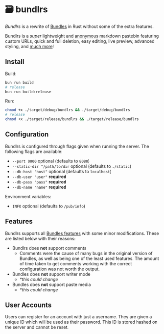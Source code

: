 # 🗃️ bundlrs

*Bundlrs* is a rewrite of [Bundles](https://codeberg.org/SentryTwo/bundles) in Rust without some of the extra features.

Bundlrs is a *super* lightweight and [anonymous](#user-accounts) markdown pastebin featuring custom URLs, quick and full deletion, easy editing, live preview, advanced styling, and [much more](#features)!

## Install

Build:

```bash
bun run build
# release
bun run build:release
```

Run:

```bash
chmod +x ./target/debug/bundlrs && ./target/debug/bundlrs
# release
chmod +x ./target/release/bundlrs && ./target/release/bundlrs
```

## Configuration

Bundlrs is configured through flags given when running the server. The following flags are available:

- `--port 0000` optional (defaults to `8080`)
- `--static-dir "/path/to/dir` optional (defaults to `./static`)
- `--db-host "host"` optional (defaults to `localhost`)
- `--db-user "user"` **required**
- `--db-pass "pass"` **required**
- `--db-name "name"` **required**

Environment variables:

- `INFO` optional (defaults to `/pub/info`)

## Features

Bundlrs supports all [Bundles features](https://bundles.cc/what#features) with some minor modifications. These are listed below with their reasons:

- Bundlrs does **not** support comments
    - Comments were the cause of many bugs in the original version of Bundles, as well as being one of the least used features. The amount of time taken to get comments working with the correct configuration was not worth the output.
- Bundles does **not** support writer mode
    - *\*this could change*
- Bundles does **not** support paste media
    - *\*this could change*

## User Accounts

Users can register for an account with just a username. They are given a unique ID which will be used as their password. This ID is stored hashed on the server and cannot be reset.
